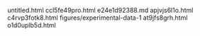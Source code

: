 untitled.html
ccl5fe49pro.html
e24e1d92388.md
apjvjs6l1o.html
c4rvp3fotk8.html
figures/experimental-data-1
at9jfs8grh.html
o1d0uplb5d.html